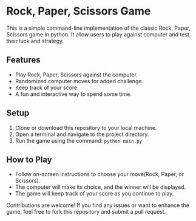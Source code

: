 # Rock, Paper, Scissors Game
This is a simple command-line implementation of the classic Rock, Paper, Scissors game in python. It allow users to play against computer and test their luck and strategy.

## Features
- Play Rock, Paper, Scissors against the computer.
- Randomized computer moves for added challenge.
- Keep track of your score.
- A fun and interactive way to spend some time.

## Setup
1. Clone or download this repository to your local machine.
2. Open a terminal and navigate to the project directory.
3. Run the game using the command: `python main.py`

## How to Play
- Follow on-screen instructions to choose your move(Rock, Paper, or Scissors).
- The computer will make its choice, and the winner will be displayed.
- The game will keep track of your score as you continue to play.

Contributions are welcome! If you find any issues or want to enhance the game, feel free to fork this repository and submit a pull request.
